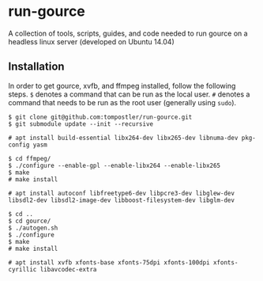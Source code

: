 # run-gource

A collection of tools, scripts, guides, and code needed to run gource on a headless linux server (developed on Ubuntu 14.04)

## Installation

In order to get gource, xvfb, and ffmpeg installed, follow the following steps.
`$` denotes a command that can be run as the local user. `#` denotes a command
that needs to be run as the root user (generally using `sudo`).
    
    $ git clone git@github.com:tompostler/run-gource.git
    $ git submodule update --init --recursive

    # apt install build-essential libx264-dev libx265-dev libnuma-dev pkg-config yasm
    
    $ cd ffmpeg/
    $ ./configure --enable-gpl --enable-libx264 --enable-libx265
    $ make
    # make install
    
    # apt install autoconf libfreetype6-dev libpcre3-dev libglew-dev libsdl2-dev libsdl2-image-dev libboost-filesystem-dev libglm-dev
    
    $ cd ..
    $ cd gource/
    $ ./autogen.sh
    $ ./configure
    $ make
    # make install
    
    # apt install xvfb xfonts-base xfonts-75dpi xfonts-100dpi xfonts-cyrillic libavcodec-extra
